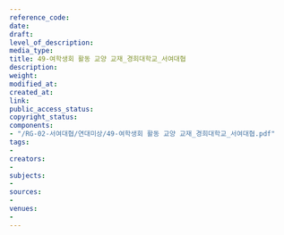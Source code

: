 ```yaml
---
reference_code: 
date: 
draft: 
level_of_description: 
media_type: 
title: 49-여학생회 활동 교양 교재_경희대학교_서여대협
description: 
weight: 
modified_at: 
created_at: 
link: 
public_access_status: 
copyright_status: 
components:
- "/RG-02-서여대협/연대미상/49-여학생회 활동 교양 교재_경희대학교_서여대협.pdf"
tags:
- 
creators:
- 
subjects:
- 
sources:
- 
venues:
- 
---
```


